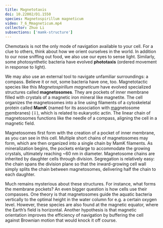 ```yaml
---
title: Magnetotaxis
doi: 10.22002/D1.1550
species: Magnetospirillum magneticum
video: 7_6_Mmagneticum.mp4
collector: Zhuo Li
subsections: ['mamk-structure']
---
```


Chemotaxis is not the only mode of navigation available to your cell. For a clue to others, think about how we orient ourselves in the world. In addition to our nose sniffing out food, we also use our eyes to sense light. Similarly, some photosynthetic bacteria have evolved **phototaxis** (ordered movement in response to light).

We may also use an external tool to navigate unfamiliar surroundings: a compass. Believe it or not, some bacteria have one, too. Magnetotactic species like this *Magnetospirillum magneticum* have evolved specialized structures called **magnetosomes**. They are pockets of inner membrane filled with crystals of a magnetic iron mineral like magnetite. The cell organizes the magnetosomes into a line using filaments of a cytoskeletal protein called **MamK** (named for its association with <u>ma</u>gnetosome <u>m</u>embranes) (⇩), which is related to eukaryotic actin. The linear chain of magnetosomes functions like the needle of a compass, aligning the cell in a magnetic field.

Magnetosomes first form with the creation of a pocket of inner membrane, as you can see in this cell. Multiple short chains of magnetosomes may form, which are then organized into a single chain by MamK filaments. As mineralization begins, the pockets enlarge to accommodate the growing crystals, ultimately reaching ~60 nm in diameter. Magnetosome chains are inherited by daughter cells through division. Segregation is relatively easy: the chain spans the division plane so that the inward-growing cell wall simply splits the chain between magnetosomes, delivering half the chain to each daughter.

Much remains mysterious about these structures. For instance, what forms the membrane pockets? An even bigger question is how cells use their compasses. One theory is that magnetosomes guide the aquatic bacteria vertically to the optimal height in the water column for e.g. a certain oxygen level. However, these species are also found at the magnetic equator, where the Earth’s field is horizontal. Another hypothesis is that magnetic orientation improves the efficiency of navigation by buffering the cell against Brownian motion that would knock it off course.

